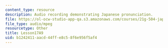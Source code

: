 ```yaml
---
content_type: resource
description: Audio recording demonstrating Japanese pronunciation.
file: https://ol-ocw-studio-app-qa.s3.amazonaws.com/courses/21g-504-japanese-iv-spring-2009/b1242411aacd44ffe8c58f6e956f5af4_Lesson17A9.mp3
file_type: audio/mpeg
resourcetype: Other
title: Lesson17A9
uid: b1242411-aacd-44ff-e8c5-8f6e956f5af4
---
```

